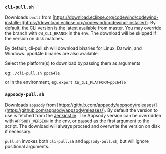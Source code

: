 ### `cli-pull.sh`

Downloads `cwctl` from [https://download.eclipse.org/codewind/codewind-installer](https://download.eclipse.org/codewind/codewind-installer/).
By default, the CLI version is the latest available from master.
You may override the branch with `CW_CLI_BRANCH` in the env.
The download will be skipped if the version on disk matches.

By default, cli-pull.sh will download binaries for Linux, Darwin, and Windows. ppc64le binaries are also available.

Select the platform(s) to download by passing them as arguments

eg: `./cli-pull.sh ppc64le`

or in the environment, eg.
`export CW_CLI_PLATFORM=ppc64le`

### `appsody-pull.sh`

Downloads `appsody` from [https://github.com/appsody/appsody/releases/](https://github.com/appsody/appsody/releases/).
By default the version to use is fetched from the [Jenkinsfile](https://github.com/eclipse/codewind-vscode/blob/master/Jenkinsfile#L42).
The Appsody version can be overridden with `APPSODY_VERSION` in the env, or passed as the first argument to the script.
The download will always proceed and overwrite the version on disk if necessary.

`pull.sh` invokes both `cli-pull.sh` and `appsody-pull.sh`, but will ignore positional arguments.
